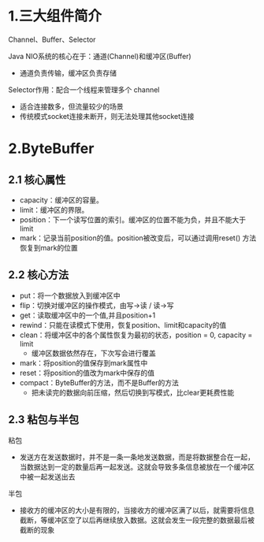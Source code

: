 # 1.三大组件简介
Channel、Buffer、Selector

Java NIO系统的核心在于：通道(Channel)和缓冲区(Buffer)
-  通道负责传输，缓冲区负责存储

Selector作用：配合一个线程来管理多个 channel
- 适合连接数多，但流量较少的场景
- 传统模式socket连接未断开，则无法处理其他socket连接

# 2.ByteBuffer
## 2.1 核心属性
- capacity：缓冲区的容量。
- limit：缓冲区的界限。
- position：下一个读写位置的索引。缓冲区的位置不能为负，并且不能大于limit
- mark：记录当前position的值。position被改变后，可以通过调用reset() 方法恢复到mark的位置

## 2.2 核心方法
- put：将一个数据放入到缓冲区中
- flip：切换对缓冲区的操作模式，由写->读 / 读->写
- get：读取缓冲区中的一个值,并且position+1
- rewind：只能在读模式下使用，恢复position、limit和capacity的值
- clean：将缓冲区中的各个属性恢复为最初的状态，position = 0, capacity = limit
    - 缓冲区数据依然存在，下次写会进行覆盖
- mark：将position的值保存到mark属性中
- reset：将position的值改为mark中保存的值
- compact：ByteBuffer的方法，而不是Buffer的方法
    - 把未读完的数据向前压缩，然后切换到写模式，比clear更耗费性能

## 2.3 粘包与半包
粘包
- 发送方在发送数据时，并不是一条一条地发送数据，而是将数据整合在一起，当数据达到一定的数量后再一起发送。这就会导致多条信息被放在一个缓冲区中被一起发送出去

半包
- 接收方的缓冲区的大小是有限的，当接收方的缓冲区满了以后，就需要将信息截断，等缓冲区空了以后再继续放入数据。这就会发生一段完整的数据最后被截断的现象


